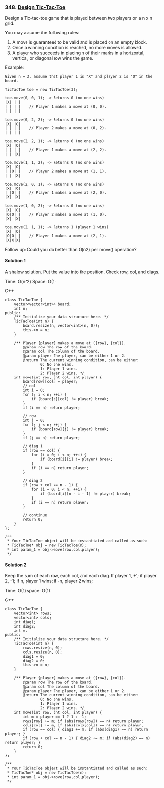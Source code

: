### 348\. [Design Tic-Tac-Toe](https://leetcode.com/problems/design-tic-tac-toe/)

Design a Tic-tac-toe game that is played between two players on a n x n grid.

You may assume the following rules:

1. A move is guaranteed to be valid and is placed on an empty block.
2. Once a winning condition is reached, no more moves is allowed.
3. A player who succeeds in placing n of their marks in a horizontal, vertical, or diagonal row wins the game.


Example:

```
Given n = 3, assume that player 1 is "X" and player 2 is "O" in the board.

TicTacToe toe = new TicTacToe(3);

toe.move(0, 0, 1); -> Returns 0 (no one wins)
|X| | |
| | | |    // Player 1 makes a move at (0, 0).
| | | |

toe.move(0, 2, 2); -> Returns 0 (no one wins)
|X| |O|
| | | |    // Player 2 makes a move at (0, 2).
| | | |

toe.move(2, 2, 1); -> Returns 0 (no one wins)
|X| |O|
| | | |    // Player 1 makes a move at (2, 2).
| | |X|

toe.move(1, 1, 2); -> Returns 0 (no one wins)
|X| |O|
| |O| |    // Player 2 makes a move at (1, 1).
| | |X|

toe.move(2, 0, 1); -> Returns 0 (no one wins)
|X| |O|
| |O| |    // Player 1 makes a move at (2, 0).
|X| |X|

toe.move(1, 0, 2); -> Returns 0 (no one wins)
|X| |O|
|O|O| |    // Player 2 makes a move at (1, 0).
|X| |X|

toe.move(2, 1, 1); -> Returns 1 (player 1 wins)
|X| |O|
|O|O| |    // Player 1 makes a move at (2, 1).
|X|X|X|
```

Follow up:
Could you do better than O(n2) per move() operation?

#### Solution 1

A shalow solution. Put the value into the position. Check row, col, and diags.

Time: O(n^2)
Space: O(1)

C++

```
class TicTacToe {
    vector<vector<int>> board;
    int n;
public:
    /** Initialize your data structure here. */
    TicTacToe(int n) {
        board.resize(n, vector<int>(n, 0));
        this->n = n;
    }
    
    /** Player {player} makes a move at ({row}, {col}).
        @param row The row of the board.
        @param col The column of the board.
        @param player The player, can be either 1 or 2.
        @return The current winning condition, can be either:
                0: No one wins.
                1: Player 1 wins.
                2: Player 2 wins. */
    int move(int row, int col, int player) {
        board[row][col] = player;
        // col
        int i = 0;
        for (; i < n; ++i) {
            if (board[i][col] != player) break;
        }
        if (i == n) return player;
        
        // row
        int j = 0;
        for (; j < n; ++j) {
            if (board[row][j] != player) break;
        }
        if (j == n) return player;
        
        // diag 1
        if (row == col) {
            for (i = 0; i < n; ++i) {
                if (board[i][i] != player) break;
            }
            if (i == n) return player;
        }
        
        // diag 2
        if (row + col == n - 1) {
            for (i = 0; i < n; ++i) {
                if (board[i][n - i - 1] != player) break;
            }
            if (i == n) return player;
        }
        
        // continue
        return 0;
    }
};

/**
 * Your TicTacToe object will be instantiated and called as such:
 * TicTacToe* obj = new TicTacToe(n);
 * int param_1 = obj->move(row,col,player);
 */
```

#### Solution 2

Keep the sum of each row, each col, and each diag.
If player 1, +1; if player 2, -1;
If n, player 1 wins; if -n, player 2 wins;

Time: O(1)
space: O(1)

C++

```
class TicTacToe {
    vector<int> rows;
    vector<int> cols;
    int diag1;
    int diag2;
    int n;
public:
    /** Initialize your data structure here. */
    TicTacToe(int n) {
        rows.resize(n, 0);
        cols.resize(n, 0);
        diag1 = 0;
        diag2 = 0;
        this->n = n;
    }
    
    /** Player {player} makes a move at ({row}, {col}).
        @param row The row of the board.
        @param col The column of the board.
        @param player The player, can be either 1 or 2.
        @return The current winning condition, can be either:
                0: No one wins.
                1: Player 1 wins.
                2: Player 2 wins. */
    int move(int row, int col, int player) {
        int m = player == 1 ? 1 : -1;
        rows[row] += m; if (abs(rows[row]) == n) return player;
        cols[col] += m; if (abs(cols[col]) == n) return player;
        if (row == col) { diag1 += m; if (abs(diag1) == n) return player; }
        if (row + col == n - 1) { diag2 += m; if (abs(diag2) == n) return player; }
        return 0;
    }
};

/**
 * Your TicTacToe object will be instantiated and called as such:
 * TicTacToe* obj = new TicTacToe(n);
 * int param_1 = obj->move(row,col,player);
 */
```

